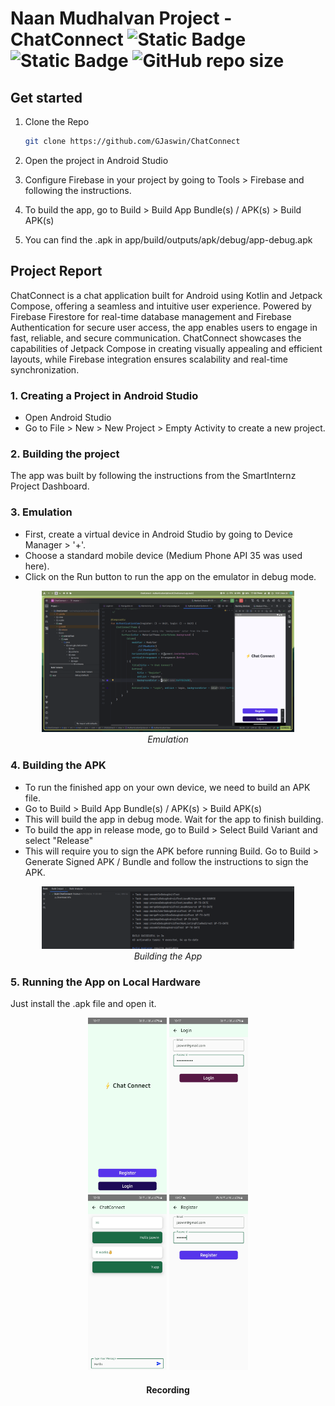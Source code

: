 # Naan Mudhalvan Project - ChatConnect ![Static Badge](https://img.shields.io/badge/Kotlin-Android-brightgreen?logo=android) ![Static Badge](https://img.shields.io/badge/Personal_Project-demo-red)  ![GitHub repo size](https://img.shields.io/github/repo-size/gjaswin/LMSApp) 


## Get started

1. Clone the Repo
   ```bash
   git clone https://github.com/GJaswin/ChatConnect
   ```

2. Open the project in Android Studio

3. Configure Firebase in your project by going to Tools > Firebase and following the instructions.

4. To build the app, go to Build > Build App Bundle(s) / APK(s) > Build APK(s)

5. You can find the .apk in app/build/outputs/apk/debug/app-debug.apk

## Project Report

 ChatConnect is a chat application built for Android using Kotlin and Jetpack Compose, offering a seamless and intuitive user experience. Powered by Firebase Firestore for real-time database management and Firebase Authentication for secure user access, the app enables users to engage in fast, reliable, and secure communication. ChatConnect showcases the capabilities of Jetpack Compose in creating visually appealing and efficient layouts, while Firebase integration ensures scalability and real-time synchronization. 

### 1. Creating a Project in Android Studio
- Open Android Studio
- Go to File > New > New Project > Empty Activity to create a new project.
### 2. Building the project

The app was built by following the instructions from the SmartInternz Project Dashboard. 

### 3. Emulation
- First, create a virtual device in Android Studio by going to Device Manager > '+'.
- Choose a standard mobile device (Medium Phone API 35 was used here).
- Click on the Run button to run the app on the emulator in debug mode.

<div>
<center>
<img src="./screenshots/image.png" width = 80%> <br>
<i>Emulation</i>
</center>
</div>

### 4. Building the APK
- To run the finished app on your own device, we need to build an APK file.
- Go to Build > Build App Bundle(s) / APK(s) > Build APK(s)
- This will build the app in debug mode. Wait for the app to finish building.
- To build the app in release mode, go to Build > Select Build Variant and select "Release"
- This will require you to sign the APK before running Build. Go to Build > Generate Signed APK / Bundle and follow the instructions to sign the APK.

<div>
<center>
<img src="./screenshots/build.png" width = 80%> <br>
<i>Building the App</i>
</center>
</div>

### 5. Running the App on Local Hardware

Just install the .apk file and open it.
<div>
<center>
<img src="./screenshots/1.jpg" width = 25%> 
<img src="./screenshots/2.jpg" width = 25%> <br>
<img src="./screenshots/3.jpg" width = 25%> 
<img src="./screenshots/4.jpg" width = 25%> <br>
<h4>Recording</h4>


</center>
</div>

